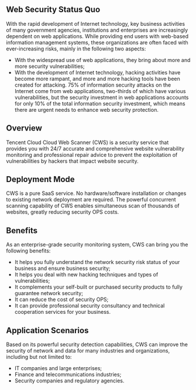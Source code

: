 ﻿## Web Security Status Quo
With the rapid development of Internet technology, key business activities of many government agencies, institutions and enterprises are increasingly dependent on web applications. While providing end users with web-based information management systems, these organizations are often faced with ever-increasing risks, mainly in the following two aspects:
- With the widespread use of web applications, they bring about more and more security vulnerabilities;
- With the development of Internet technology, hacking activities have become more rampant, and more and more hacking tools have been created for attacking.
  75% of information security attacks on the Internet come from web applications, two-thirds of which have various vulnerabilities, but the security investment in web applications accounts for only 10% of the total information security investment, which means there are urgent needs to enhance web security protection.

## Overview
Tencent Cloud Cloud Web Scanner (CWS) is a security service that provides you with 24/7 accurate and comprehensive website vulnerability monitoring and professional repair advice to prevent the exploitation of vulnerabilities by hackers that impact website security.

## Deployment Mode
CWS is a pure SaaS service. No hardware/software installation or changes to existing network deployment are required. The powerful concurrent scanning capability of CWS enables simultaneous scan of thousands of websites, greatly reducing security OPS costs.

## Benefits
As an enterprise-grade security monitoring system, CWS can bring you the following benefits:
- It helps you fully understand the network security risk status of your business and ensure business security;
- It helps you deal with new hacking techniques and types of vulnerabilities;
- It complements your self-built or purchased security products to fully guarantee network security;
- It can reduce the cost of security OPS;
- It can provide professional security consultancy and technical cooperation services for your business.

## Application Scenarios
Based on its powerful security detection capabilities, CWS can improve the security of network and data for many industries and organizations, including but not limited to:
- IT companies and large enterprises;
- Finance and telecommunications industries;
- Security companies and regulatory agencies.
